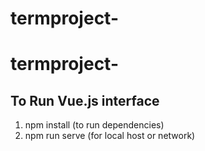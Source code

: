 # termproject-<your team name>
# termproject-<TeamEntity>

## To Run Vue.js interface
  1. npm install (to run dependencies)
  2. npm run serve (for local host or network)
